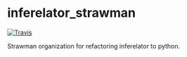 # inferelator_strawman

[![Travis](https://travis-ci.org/AaronWatters/inferelator_strawman.svg?branch=master)](https://api.travis-ci.org/AaronWatters/inferelator_strawman)

Strawman organization for refactoring inferelator to python.
